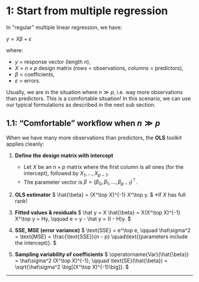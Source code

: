 # 1: Start from multiple regression

In "regular" multiple linear regression, we have:  

$y = X\beta + \varepsilon$

where:

- $y$ = response vector (length $n$),  
- $X$ = $n \times p$ design matrix (rows = observations, columns = predictors),  
- $\beta$ = coefficients,  
- $\varepsilon$ = errors.  

Usually, we are in the situation where $n \gg p$, i.e. way more observations than predictors. This is a comfortable situation! In this scenario, we can use our typical formulations as described in the next sub section.

## 1.1: “Comfortable” workflow when $n \gg p$

When we have many more observations than predictors, the **OLS** toolkit applies cleanly:

1. **Define the design matrix with intercept**
    - Let $X$ be an $n \times p$ matrix where the first column is all ones (for the intercept), followed by $X_1, \dots, X_{p-1}$.  
    - The parameter vector is $\beta = (\beta_0, \beta_1, \dots, \beta_{p-1})^\top$.

2. **OLS estimator**
    $
    \hat{\beta} = (X^\top X)^{-1} X^\top y.
    $ *If $X$ has full rank!

3. **Fitted values & residuals**
    $
    \hat y = X \hat{\beta} = X(X^\top X)^{-1} X^\top y  = Hy,
    \qquad
    e = y - \hat y = (I - H)y.
    $

4. **SSE, MSE (error variance)**
    $
    \text{SSE} = e^\top e,
    \qquad
    \hat\sigma^2 = \text{MSE} = \frac{\text{SSE}}{n - p} \quad\text{(parameters include the intercept)}.
    $

5. **Sampling variability of coefficients**
    $
    \operatorname{Var}(\hat{\beta}) = \hat\sigma^2 (X^\top X)^{-1},
    \qquad
    \text{SE}(\hat{\beta}) = \sqrt{\hat\sigma^2 \big[(X^\top X)^{-1}\big]}.
    $

---

